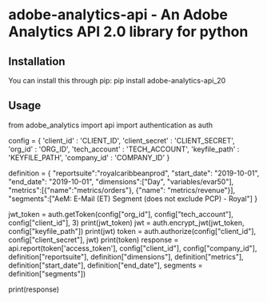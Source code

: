 adobe-analytics-api - An Adobe Analytics API 2.0 library for python
====================
Installation
------------
You can install this through pip: pip install adobe-analytics-api_20

Usage
------------
from  adobe_analytics import api
import authentication as auth



config = {
    'client_id' : 'CLIENT_ID',
    'client_secret' : 'CLIENT_SECRET',
    'org_id' : 'ORG_ID',
    'tech_account' : 'TECH_ACCOUNT',
    'keyfile_path' : 'KEYFILE_PATH',
    'company_id' : 'COMPANY_ID'
}

definition = {
    "reportsuite":"royalcaribbeanprod",
    "start_date": "2019-10-01",
    "end_date": "2019-10-01",
    "dimensions":["Day", "variables/evar50"],
    "metrics":[{"name":"metrics/orders"}, {"name": "metrics/revenue"}],
    "segments":["AeM: E-Mail (ET) Segment (does not exclude PCP) - Royal"]
}

jwt_token = auth.getToken(config["org_id"], config["tech_account"], config["client_id"], 3)
print(jwt_token)
jwt = auth.encrypt_jwt(jwt_token, config["keyfile_path"])
print(jwt)
token = auth.authorize(config["client_id"], config["client_secret"], jwt)
print(token)
response = api.report(token['access_token'], config["client_id"], config["company_id"], definition["reportsuite"], definition["dimensions"], definition["metrics"], definition["start_date"], definition["end_date"], segments = definition["segments"])

print(response)